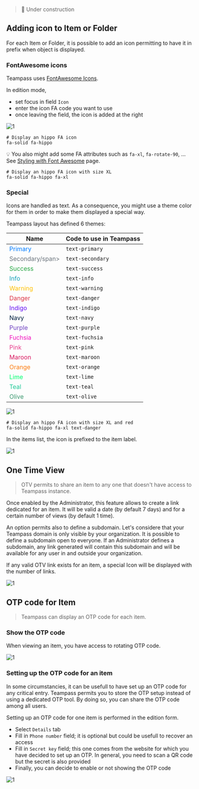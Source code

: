 <!-- docs/features/items.md -->

> 🚧 Under construction

## Adding icon to Item or Folder

For each Item or Folder, it is possible to add an icon permitting to have it in prefix when object is displayed.

### FontAwesome icons

Teampass uses [FontAwesome Icons](https://fontawesome.com/search?o=r&m=free).

In edition mode, 

* set focus in field `Icon`
* enter the icon FA code you want to use
* once leaving the field, the icon is added at the right

![1](../../_media/tp3_items_1.png)

```
# Display an hippo FA icon
fa-solid fa-hippo
```

💡 You also might add some FA attributes such as `fa-xl`, `fa-rotate-90`, ... See [Styling with Font Awesome](https://fontawesome.com/docs/web/style/styling) page.

```
# Display an hippo FA icon with size XL
fa-solid fa-hippo fa-xl
```

### Special 

Icons are handled as text. As a consequence, you might use a theme color for them in order to make them displayed a special way.

Teampass layout has defined 6 themes:

| Name | Code to use in Teampass |
| ---- | ----------------------- |
| <span style="color:#007bff">Primary</span> | `text-primary` |
| <span style="color:#6c757d">Secondary/span> | `text-secondary` |
| <span style="color:#28a745">Success</span> | `text-success` |
| <span style="color:#17a2b8">Info</span> | `text-info` |
| <span style="color:#ffc107">Warning</span> | `text-warning` |
| <span style="color:#dc3545">Danger</span> | `text-danger` |
| <span style="color:#6610f2">Indigo</span> | `text-indigo` |
| <span style="color:#001f3f">Navy</span> | `text-navy` |
| <span style="color:#6f42c1">Purple</span> | `text-purple` |
| <span style="color:#f012be">Fuchsia</span> | `text-fuchsia` |
| <span style="color:#e83e8c">Pink</span> | `text-pink` |
| <span style="color:#d81b60">Maroon</span> | `text-maroon` |
| <span style="color:#fd7e14">Orange</span> | `text-orange` |
| <span style="color:#01ff70">Lime</span> | `text-lime` |
| <span style="color:#20c997">Teal</span> | `text-teal` |
| <span style="color:#3d9970">Olive</span> | `text-olive` |

![1](../../_media/tp3_items_2.png)

```
# Display an hippo FA icon with size XL and red
fa-solid fa-hippo fa-xl text-danger
```

In the items list, the icon is prefixed to the item label.

![1](../../_media/tp3_items_3.png)

## One Time View

> OTV permits to share an item to any one that doesn't have access to Teampass instance.

Once enabled by the Administrator, this feature allows to create a link dedicated for an item.
It will be valid a date (by default 7 days) and for a certain number of views (by default 1 time).

An option permits also to define a subdomain.
Let's considere that your Teampass domain is only visible by your organization.
It is possible to define a subdomain open to everyone.
If an Administrator defines a subdomain, any link generated will contain this subdomain and will be available for any user in and outside your organization.

If any valid OTV link exists for an item, a special Icon will be displayed with the number of links.

![1](../../_media/tp3_otv_1.png)

## OTP code for Item

> Teampass can display an OTP code for each item.

### Show the OTP code

When viewing an item, you have access to rotating OTP code.

![1](../../_media/tp3_otp_1.png)

### Setting up the OTP code for an item

In some circumstancies, it can be usefull to have set up an OTP code for any critical entry.
Teampass permits you to store the OTP setup instead of using a dedicated OTP tool.
By doing so, you can share the OTP code among all users.

Setting up an OTP code for one item is performed in the edition form.

* Select `Details` tab
* Fill in `Phone number` field; it is optional but could be usefull to recover an access
* Fill in `Secret key` field; this one comes from the website for which you have decided to set up an OTP. In general, you need to scan a QR code but the secret is also provided
* Finally, you can decide to enable or not showing the OTP code

![1](../../_media/tp3_otp_2.png)